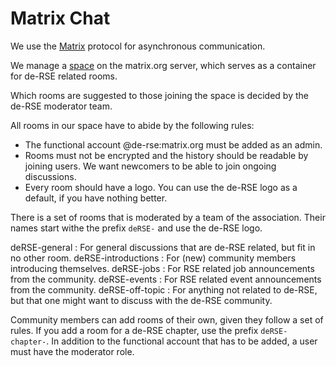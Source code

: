 # Matrix Chat

We use the [Matrix](https://matrix.org) protocol for asynchronous communication.

We manage a [space](https://matrix.to/#/#de-rse.org:matrix.org) on the matrix.org server, which serves as a container for de-RSE related rooms.

Which rooms are suggested to those joining the space is decided by the de-RSE moderator team.

All rooms in our space have to abide by the following rules:

- The functional account @de-rse:matrix.org must be added as an admin.
- Rooms must not be encrypted and the history should be readable by joining users.
  We want newcomers to be able to join ongoing discussions.
- Every room should have a logo.
  You can use the de-RSE logo as a default, if you have nothing better.

There is a set of rooms that is moderated by a team of the association.
Their names start withe the prefix `deRSE-` and use the de-RSE logo.

deRSE-general
: For general discussions that are de-RSE related, but fit in no other room.
deRSE-introductions
: For (new) community members introducing themselves.
deRSE-jobs
: For RSE related job announcements from the community.
deRSE-events
: For RSE related event announcements from the community.
deRSE-off-topic
: For anything not related to de-RSE, but that one might want to discuss with the de-RSE community.

Community members can add rooms of their own, given they follow a set of rules.
If you add a room for a de-RSE chapter, use the prefix `deRSE-chapter-`.
In addition to the functional account that has to be added, a user must have the moderator role.
